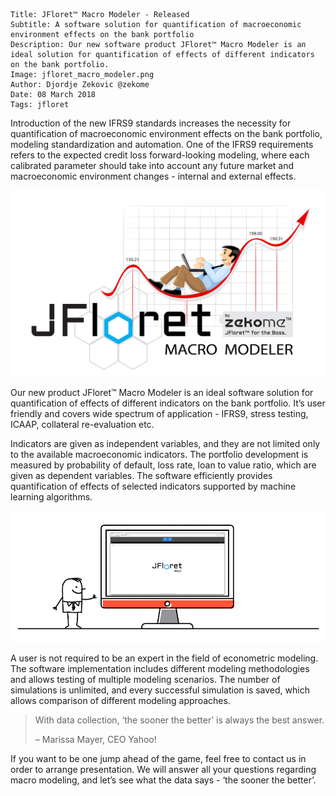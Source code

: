 ```.header
Title: JFloret™ Macro Modeler - Released
Subtitle: A software solution for quantification of macroeconomic environment effects on the bank portfolio
Description: Our new software product JFloret™ Macro Modeler is an ideal solution for quantification of effects of different indicators on the bank portfolio.
Image: jfloret_macro_modeler.png
Author: Djordje Zekovic @zekome
Date: 08 March 2018
Tags: jfloret
```

Introduction of the new IFRS9 standards increases the necessity for quantification of macroeconomic environment effects on the bank portfolio, modeling standardization and automation. One of the IFRS9 requirements refers to the expected credit loss forward-looking modeling, where each calibrated parameter should take into account any future market and macroeconomic environment changes - internal and external effects.

![img](jfloret_macro_modeler.png)

Our new product JFloret™ Macro Modeler is an ideal software solution for quantification of effects of different indicators on the bank portfolio. It’s user friendly and covers wide spectrum of application - IFRS9, stress testing, ICAAP, collateral re-evaluation etc.

Indicators are given as independent variables, and they are not limited only to the available macroeconomic indicators. The portfolio development is measured by probability of default, loss rate, loan to value ratio, which are given as dependent variables. The software efficiently provides quantification of effects of selected indicators supported by machine learning algorithms.

![img](jfloret_macro_modeler.gif)

A user is not required to be an expert in the field of econometric modeling. The software implementation includes different modeling methodologies and allows testing of multiple modeling scenarios. The number of simulations is unlimited, and every successful simulation is saved, which allows comparison of different modeling approaches.

> With data collection, ‘the sooner the better’ is always the best answer.
>
> – Marissa Mayer, CEO Yahoo!

If you want to be one jump ahead of the game, feel free to contact us in order to arrange presentation. We will answer all your questions regarding macro modeling, and let’s see what the data says - ‘the sooner the better’.

